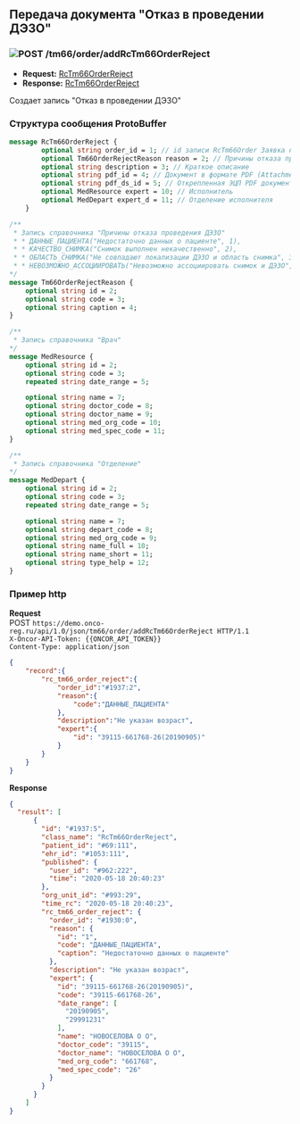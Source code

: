 ## Передача документа "Отказ в проведении ДЭЗО"

### ![POST](../../../../img/post.png) /tm66/order/addRcTm66OrderReject
* **Request:** [RcTm66OrderReject](../../../../types/types.md#com.siams.med.api.Rc.RcTm66OrderReject)
* **Response:** [RcTm66OrderReject](../../../../types/types.md#com.siams.med.api.Rc.RcTm66OrderReject)

Создает запись "Отказ в проведении ДЭЗО"

### Структура сообщения ProtoBuffer

```proto
message RcTm66OrderReject {
        optional string order_id = 1; // id записи RcTm66Order Заявка на ДЭЗО
        optional Tm66OrderRejectReason reason = 2; // Причины отказа проведения ДЭЗО
        optional string description = 3; // Краткое описание
        optional string pdf_id = 4; // Документ в формате PDF (Attachment.id)
        optional string pdf_ds_id = 5; // Открепленная ЭЦП PDF документа (Attachment.id)
        optional MedResource expert = 10; // Исполнитель
        optional MedDepart expert_d = 11; // Отделение исполнителя
    }

/**
 * Запись справочника "Причины отказа проведения ДЭЗО"
 * * ДАННЫЕ_ПАЦИЕНТА("Недостаточно данных о пациенте", 1),
 * * КАЧЕСТВО_СНИМКА("Снимок выполнен некачественно", 2),
 * * ОБЛАСТЬ_СНИМКА("Не совпадают локализации ДЭЗО и область снимка", 3),
 * * НЕВОЗМОЖНО_АССОЦИИРОВАТЬ("Невозможно ассоциировать снимок и ДЭЗО", 4)
*/
message Tm66OrderRejectReason {
    optional string id = 2;
    optional string code = 3;
    optional string caption = 4;
}

/**
 * Запись справочника "Врач"
*/
message MedResource {
    optional string id = 2;
    optional string code = 3;
    repeated string date_range = 5;

    optional string name = 7;
    optional string doctor_code = 8;
    optional string doctor_name = 9;
    optional string med_org_code = 10;
    optional string med_spec_code = 11;
}

/**
 * Запись справочника "Отделение"
*/
message MedDepart {
    optional string id = 2;
    optional string code = 3;
    repeated string date_range = 5;

    optional string name = 7;
    optional string depart_code = 8;
    optional string med_org_code = 9;
    optional string name_full = 10;
    optional string name_short = 11;
    optional string type_help = 12;
}
```

### Пример http

**Request**    
POST `https://demo.onco-reg.ru/api/1.0/json/tm66/order/addRcTm66OrderReject HTTP/1.1`  
`X-Oncor-API-Token: {{ONCOR_API_TOKEN}}`  
`Content-Type: application/json`  

```json
{
    "record":{
        "rc_tm66_order_reject":{
            "order_id":"#1937:2",
            "reason":{
                "code":"ДАННЫЕ_ПАЦИЕНТА"
            },
            "description":"Не указан возраст",
            "expert":{
                "id": "39115-661768-26(20190905)"
            }
        }
    } 
}
```
**Response**
```json
{
  "result": [
      {
        "id": "#1937:5",
        "class_name": "RcTm66OrderReject",
        "patient_id": "#69:111",
        "ehr_id": "#1053:111",
        "published": {
          "user_id": "#962:222",
          "time": "2020-05-18 20:40:23"
        },
        "org_unit_id": "#993:29",
        "time_rc": "2020-05-18 20:40:23",
        "rc_tm66_order_reject": {
          "order_id": "#1930:0",
          "reason": {
            "id": "1",
            "code": "ДАННЫЕ_ПАЦИЕНТА",
            "caption": "Недостаточно данных о пациенте"
          },
          "description": "Не указан возраст",
          "expert": {
            "id": "39115-661768-26(20190905)",
            "code": "39115-661768-26",
            "date_range": [
              "20190905",
              "29991231"
            ],
            "name": "НОВОСЕЛОВА О О",
            "doctor_code": "39115",
            "doctor_name": "НОВОСЕЛОВА О О",
            "med_org_code": "661768",
            "med_spec_code": "26"
          }
        }
      }
    ]
}
```
